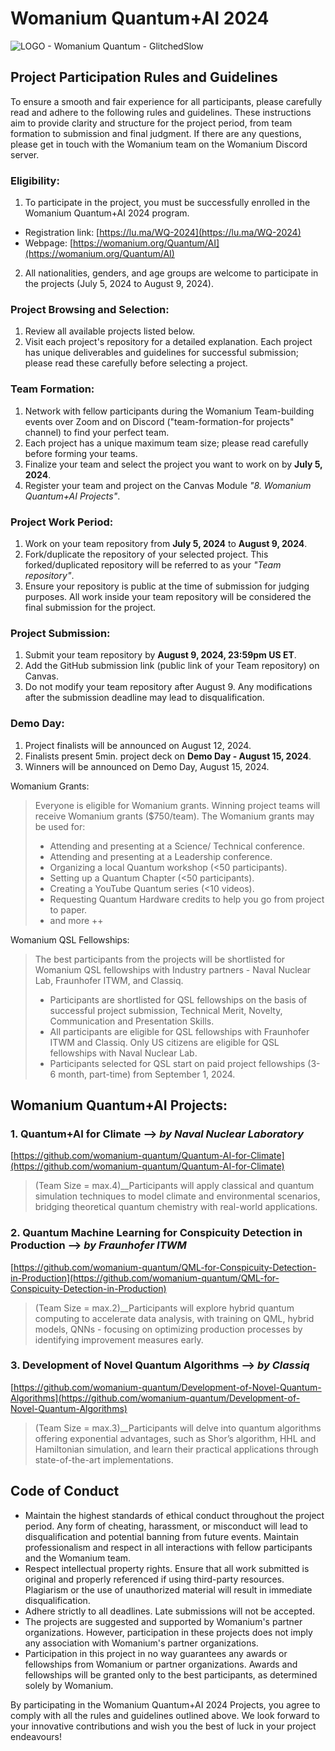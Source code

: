 # Womanium Quantum+AI 2024
![LOGO - Womanium Quantum - GlitchedSlow](https://github.com/womanium-quantum/Quantum-AI-2024/assets/40118003/98f38667-875d-430c-93ac-d4ea30588cab)


## Project Participation Rules and Guidelines
To ensure a smooth and fair experience for all participants, please carefully read and adhere to the following rules and guidelines. These instructions aim to provide clarity and structure for the project period, from team formation to submission and final judgment.
If there are any questions, please get in touch with the Womanium team on the Womanium Discord server.


### Eligibility:
  1. To participate in the project, you must be successfully enrolled in the Womanium Quantum+AI 2024 program. 
   - Registration link: [https://lu.ma/WQ-2024](https://lu.ma/WQ-2024)
   - Webpage: [https://womanium.org/Quantum/AI](https://womanium.org/Quantum/AI)
  2. All nationalities, genders, and age groups are welcome to participate in the projects (July 5, 2024 to August 9, 2024). 

### Project Browsing and Selection:
  1. Review all available projects listed below.
  2. Visit each project's repository for a detailed explanation. Each project has unique deliverables and guidelines for successful submission; please read these carefully before selecting a project.

### Team Formation:
  1. Network with fellow participants during the Womanium Team-building events over Zoom and on Discord ("team-formation-for projects" channel) to find your perfect team.
  2. Each project has a unique maximum team size; please read carefully before forming your teams.
  3. Finalize your team and select the project you want to work on by **July 5, 2024**.
  4. Register your team and project on the Canvas Module _"8. Womanium Quantum+AI Projects"_.

### Project Work Period:
  1. Work on your team repository from **July 5, 2024** to **August 9, 2024**.
  2. Fork/duplicate the repository of your selected project. This forked/duplicated repository will be referred to as your _"Team repository"_.
  3. Ensure your repository is public at the time of submission for judging purposes. All work inside your team repository will be considered the final submission for the project.

### Project Submission:
  1. Submit your team repository by **August 9, 2024, 23:59pm US ET**.
  2. Add the GitHub submission link (public link of your Team repository) on Canvas.
  3. Do not modify your team repository after August 9. Any modifications after the submission deadline may lead to disqualification.

### Demo Day:
  1. Project finalists will be announced on August 12, 2024.
  2. Finalists present 5min. project deck on **Demo Day - August 15, 2024**.
  3. Winners will be announced on Demo Day, August 15, 2024.

Womanium Grants:
> Everyone is eligible for Womanium grants. Winning project teams will receive Womanium grants ($750/team).
The Womanium grants may be used for:
>  - Attending and presenting at a Science/ Technical conference.
>  - Attending and presenting at a Leadership conference.
>  - Organizing a local Quantum workshop (<50 participants).
>  - Setting up a Quantum Chapter (<50 participants).
>  - Creating a YouTube Quantum series (<10 videos).
>  - Requesting Quantum Hardware credits to help you go from project to paper.
>  - and more ++

Womanium QSL Fellowships:
> The best participants from the projects will be shortlisted for Womanium QSL fellowships with Industry partners - Naval Nuclear Lab, Fraunhofer ITWM, and Classiq.
>  - Participants are shortlisted for QSL fellowships on the basis of successful project submission, Technical Merit, Novelty, Communication and Presentation Skills.
>  - All participants are eligible for QSL fellowships with Fraunhofer ITWM and Classiq. Only US citizens are eligible for QSL fellowships with Naval Nuclear Lab.
>  - Participants selected for QSL start on paid project fellowships (3-6 month, part-time) from September 1, 2024.

  
## Womanium Quantum+AI Projects:
  ### 1. Quantum+AI for Climate --> *by Naval Nuclear Laboratory*
  [https://github.com/womanium-quantum/Quantum-AI-for-Climate](https://github.com/womanium-quantum/Quantum-AI-for-Climate)
  > (Team Size = max.4)__Participants will apply classical and quantum simulation techniques to model climate and environmental scenarios, bridging theoretical quantum chemistry with real-world applications.
  ### 2. Quantum Machine Learning for Conspicuity Detection in Production --> *by Fraunhofer ITWM*
  [https://github.com/womanium-quantum/QML-for-Conspicuity-Detection-in-Production](https://github.com/womanium-quantum/QML-for-Conspicuity-Detection-in-Production)
  > (Team Size = max.2)__Participants will explore hybrid quantum computing to accelerate data analysis, with training on QML, hybrid models, QNNs -  focusing on optimizing production processes by identifying improvement measures early.
  ### 3. Development of Novel Quantum Algorithms --> *by Classiq*
  [https://github.com/womanium-quantum/Development-of-Novel-Quantum-Algorithms](https://github.com/womanium-quantum/Development-of-Novel-Quantum-Algorithms)
  > (Team Size = max.3)__Participants will delve into quantum algorithms offering exponential advantages, such as Shor’s algorithm, HHL and Hamiltonian simulation, and learn their practical applications through state-of-the-art implementations.


## Code of Conduct
  - Maintain the highest standards of ethical conduct throughout the project period. Any form of cheating, harassment, or misconduct will lead to disqualification and potential banning from future events. Maintain professionalism and respect in all interactions with fellow participants and the Womanium team.
  - Respect intellectual property rights. Ensure that all work submitted is original and properly referenced if using third-party resources. Plagiarism or the use of unauthorized material will result in immediate disqualification.
  - Adhere strictly to all deadlines. Late submissions will not be accepted.
  - The projects are suggested and supported by Womanium's partner organizations. However, participation in these projects does not imply any association with Womanium's partner organizations.
  - Participation in this project in no way guarantees any awards or fellowships from Womanium or partner organizations. Awards and fellowships will be granted only to the best participants, as determined solely by Womanium.

By participating in the Womanium Quantum+AI 2024 Projects, you agree to comply with all the rules and guidelines outlined above. We look forward to your innovative contributions and wish you the best of luck in your project endeavours!
